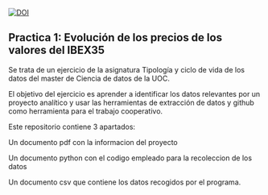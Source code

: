 

[![DOI](https://zenodo.org/badge/DOI/10.5281/zenodo.3748817.svg)](https://doi.org/10.5281/zenodo.3748817)


## Practica 1: Evolución de los precios de los valores del IBEX35

Se trata de un ejercicio de la asignatura Tipología y ciclo de vida de los datos del master de Ciencia de datos de la UOC.

El objetivo del ejercicio es aprender a identificar los datos relevantes por un proyecto analítico y usar las herramientas de extracción de datos y github como herramienta para el trabajo cooperativo.

Este repositorio contiene 3 apartados:

Un documento pdf con la informacion del proyecto

Un documento python con el codigo empleado para la recoleccion de los datos

Un documento csv que contiene los datos recogidos por el programa.
